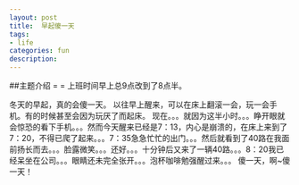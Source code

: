 ```yaml
---
layout: post
title:  早起傻一天
tags: 
- life
categories: fun
description: 
---
```

##主题介绍
= = 上班时间早上总9点改到了8点半。

<!-- more -->
冬天的早起，真的会傻一天。
以往早上醒来，可以在床上翻滚一会，玩一会手机。有的时候甚至会因为玩厌了而起床。
现在。。。就因为这半小时。。。睁开眼就会惊恐的看下手机。。。然而今天醒来已经是7：13，内心是崩溃的，在床上来到了7：20，不得已爬了起来。。。7：35急急忙忙的出门。。。然后就看到了40路在我面前扬长而去。。。脸露微笑。。。还好。。。十分钟后又来了一辆40路。。。8：20我已经呆坐在公司。。。眼睛还未完全张开。。。泡杯咖啡勉强醒过来。。。
傻一天，啊~傻一天！
